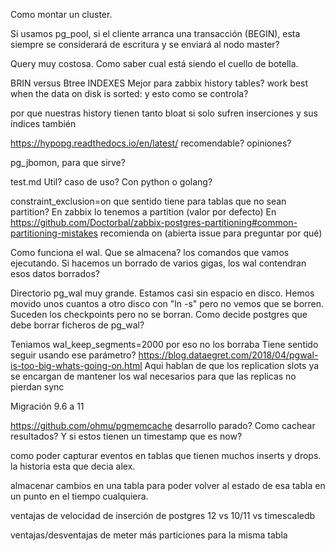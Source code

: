 Como montar un cluster.

Si usamos pg_pool, si el cliente arranca una transacción (BEGIN), esta siempre se considerará de escritura y se enviará al nodo master?


Query muy costosa. Como saber cual está siendo el cuello de botella.


BRIN versus Btree INDEXES
Mejor para zabbix history tables?
  work best when the data on disk is sorted: y esto como se controla?


por que nuestras history tienen tanto bloat
si solo sufren inserciones
y sus índices también



https://hypopg.readthedocs.io/en/latest/
recomendable? opiniones?

pg_jbomon, para que sirve?


test.md Util? caso de uso? Con python o golang?


constraint_exclusion=on
que sentido tiene para tablas que no sean partition?
En zabbix lo tenemos a partition (valor por defecto)
En https://github.com/Doctorbal/zabbix-postgres-partitioning#common-partitioning-mistakes recomienda on (abierta issue para preguntar por qué)



Como funciona el wal. Que se almacena? los comandos que vamos ejecutando.
Si hacemos un borrado de varios gigas, los wal contendran esos datos borrados?



Directorio pg_wal muy grande. Estamos casi sin espacio en disco.
Hemos movido unos cuantos a otro disco con "ln -s" pero no vemos que se borren.
Suceden los checkpoints pero no se borran.
Como decide postgres que debe borrar ficheros de pg_wal?

Teniamos wal_keep_segments=2000 por eso no los borraba
Tiene sentido seguir usando ese parámetro?
https://blog.dataegret.com/2018/04/pgwal-is-too-big-whats-going-on.html
Aqui hablan de que los replication slots ya se encargan de mantener los wal necesarios para que las replicas no pierdan sync


Migración 9.6 a 11


https://github.com/ohmu/pgmemcache
desarrollo parado?
Como cachear resultados? Y si estos tienen un timestamp que es now?


como poder capturar eventos en tablas que tienen muchos inserts y drops. la historia esta que decia alex.


almacenar cambios en una tabla para poder volver al estado de esa tabla en un punto en el tiempo cualquiera.

ventajas de velocidad de inserción de postgres 12 vs 10/11 vs timescaledb

ventajas/desventajas de meter más particiones para la misma tabla
